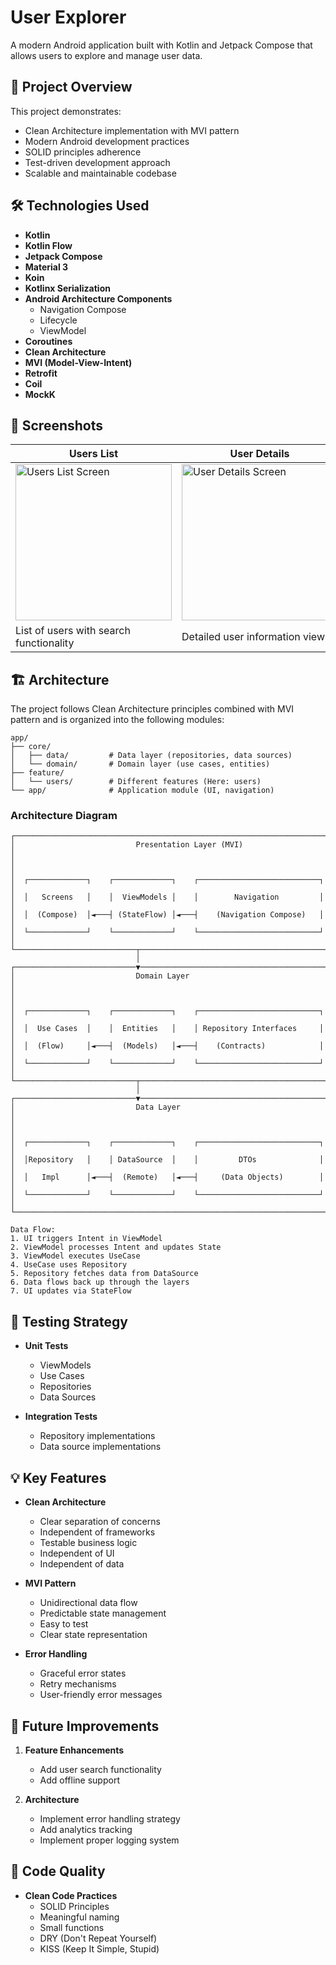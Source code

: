 # User Explorer

A modern Android application built with Kotlin and Jetpack Compose that allows users to explore and manage user data.

## 🎯 Project Overview

This project demonstrates:
- Clean Architecture implementation with MVI pattern
- Modern Android development practices
- SOLID principles adherence
- Test-driven development approach
- Scalable and maintainable codebase

## 🛠 Technologies Used

- **Kotlin**
- **Kotlin Flow**
- **Jetpack Compose**
- **Material 3**
- **Koin**
- **Kotlinx Serialization**
- **Android Architecture Components**
  - Navigation Compose
  - Lifecycle
  - ViewModel
- **Coroutines**
- **Clean Architecture**
- **MVI (Model-View-Intent)**
- **Retrofit**
- **Coil**
- **MockK**

## 📱 Screenshots

| Users List | User Details | Error State |
|------------|--------------|-------------|
| <img src="screenshots/UsersList.png" width="250" alt="Users List Screen"/> | <img src="screenshots/UserDetail.png" width="250" alt="User Details Screen"/> | <img src="screenshots/UsersListError.png" width="250" alt="Error State"/> |
| List of users with search functionality | Detailed user information view | Error handling with retry option |

## 🏗 Architecture

The project follows Clean Architecture principles combined with MVI pattern and is organized into the following modules:

```
app/
├── core/
│   ├── data/         # Data layer (repositories, data sources)
│   └── domain/       # Domain layer (use cases, entities)
├── feature/
│   └── users/        # Different features (Here: users)
└── app/              # Application module (UI, navigation)
```

### Architecture Diagram

```
┌─────────────────────────────────────────────────────────────────────────┐
│                           Presentation Layer (MVI)                      │
│                                                                         │
│  ┌─────────────┐    ┌─────────────┐    ┌───────────────────────────┐    │
│  │   Screens   │    │  ViewModels │    │        Navigation         │    │
│  │  (Compose)  │◄───┤ (StateFlow) │◄───┤    (Navigation Compose)   │    │
│  └─────────────┘    └─────────────┘    └───────────────────────────┘    │
└───────────────────────────┬─────────────────────────────────────────────┘
                            │
┌───────────────────────────▼─────────────────────────────────────────────┐
│                           Domain Layer                                  │
│                                                                         │
│  ┌─────────────┐    ┌─────────────┐    ┌───────────────────────────┐    │
│  │  Use Cases  │    │  Entities   │    │ Repository Interfaces     │    │
│  │  (Flow)     │◄───┤  (Models)   │◄───┤    (Contracts)            │    │
│  └─────────────┘    └─────────────┘    └───────────────────────────┘    │
└───────────────────────────┬─────────────────────────────────────────────┘
                            │
┌───────────────────────────▼─────────────────────────────────────────────┐
│                           Data Layer                                    │
│                                                                         │
│  ┌─────────────┐    ┌─────────────┐    ┌───────────────────────────┐    │
│  │Repository   │    │ DataSource  │    │         DTOs              │    │
│  │   Impl      │◄───┤  (Remote)   │◄───┤     (Data Objects)        │    │
│  └─────────────┘    └─────────────┘    └───────────────────────────┘    │
└─────────────────────────────────────────────────────────────────────────┘

Data Flow:
1. UI triggers Intent in ViewModel
2. ViewModel processes Intent and updates State
3. ViewModel executes UseCase
4. UseCase uses Repository
5. Repository fetches data from DataSource
6. Data flows back up through the layers
7. UI updates via StateFlow
```

## 🧪 Testing Strategy

- **Unit Tests**
  - ViewModels
  - Use Cases
  - Repositories
  - Data Sources

- **Integration Tests**
  - Repository implementations
  - Data source implementations

## 💡 Key Features

- **Clean Architecture**
  - Clear separation of concerns
  - Independent of frameworks
  - Testable business logic
  - Independent of UI
  - Independent of data

- **MVI Pattern**
  - Unidirectional data flow
  - Predictable state management
  - Easy to test
  - Clear state representation

- **Error Handling**
  - Graceful error states
  - Retry mechanisms
  - User-friendly error messages

## 🔄 Future Improvements

1. **Feature Enhancements**
   - Add user search functionality
   - Add offline support

2. **Architecture**
   - Implement error handling strategy
   - Add analytics tracking
   - Implement proper logging system

## 📝 Code Quality

- **Clean Code Practices**
  - SOLID Principles
  - Meaningful naming
  - Small functions
  - DRY (Don't Repeat Yourself)
  - KISS (Keep It Simple, Stupid)
